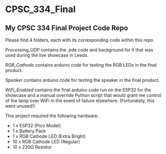 # CPSC_334_Final
## My CPSC 334 Final Project Code Repo

Please find 4 folders, each with its corresponding code within this repo.

*Processing_UDP* contains the .pde code and background for it that was used during the live showcase in Leeds.

*RGB_Cathode* contains arduino code for testing the RGB LEDs in the final product.

*Speaker* contains arduino code for testing the speaker in the final product.

*WiFi_Enabled* contains the final arduino code run on the ESP32 for the showcase and a manual override Python script that would grant me control of the lamp over WiFi in the event of failure elsewhere. (Fortunately, this went unused!)

This project required the following hardware:

- 1 x ESP32 (Pico Model)
- 1 x Battery Pack
- 1 x RGB Cathode LED (Extra Bright)
- 10 x RGB Cathode LED (Regular)
- 10 x 220Ω Resistor


